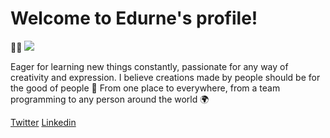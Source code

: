 ### <h1>Welcome to Edurne's profile!</h1>🙋‍♀️ 

<img src="1200px-React-icon.svg.png" />

Eager for learning new things constantly, passionate for any way of creativity and expression. 
I believe creations made by people should be for the good of people 🤝
From one place to everywhere, from a team programming to any person around the world 🌍

[Twitter](https://twitter.com/edurnevila) [Linkedin](https://www.linkedin.com/in/edurne-vila/)
